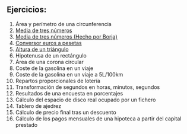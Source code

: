 
## Ejercicios:

1. Área y perímetro de una circunferencia
2. [Media de tres números](https://github.com/insodel/DAW/blob/main/M03%20-%20PROGRA/Programacion%20secuencial/media-de-tres-num.cs)
2. [Media de tres números (Hecho por Borja)](https://github.com/insodel/DAW/blob/main/M03%20-%20PROGRA/Programacion%20secuencial/ConversorEurospesetasBorja.cs)
3. [Conversor euros a pesetas](https://github.com/insodel/DAW/blob/main/M03%20-%20PROGRA/Programacion%20secuencial/conversor-euro-pesetas.cs)
4. [Altura de un triángulo](https://github.com/insodel/DAW/blob/main/M03%20-%20PROGRA/Programacion%20secuencial/area-triangulo.cs)
5. Hipotenusa de un rectángulo
6. Área de una corona circular
7. Coste de la gasolina en un viaje
8. Coste de la gasolina en un viaje a 5L/100km
9. Repartos proporcionales de lotería
10. Transformación de segundos en horas, minutos, segundos
11. Resultados de una encuesta en porcentajes
12. Cálculo del espacio de disco real ocupado por un fichero
13. Tablero de ajedrez
14. Cálculo de precio final tras un descuento
15. Cálculo de los pagos mensuales de una hipoteca a partir del capital prestado
